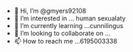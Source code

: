 - 👋 Hi, I’m @gmyers92108
- 👀 I’m interested in ... human sexualaty 
- 🌱 I’m currently learning ...cunnilingus 
- 💞️ I’m looking to collaborate on ...
- 📫 How to reach me ...6195003338


<!---
gmyers92108/gmyers92108 is a ✨ special ✨ repository because its `README.md` (this file) appears on your GitHub profile.
You can click the Preview link to take a look at your changes.
--->
